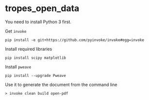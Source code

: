 # tropes_open_data

You need to install Python 3 first.

Get `invoke` 

    pip install -e git+https://github.com/pyinvoke/invoke#egg=invoke

Install required libraries

    pip install scipy matplotlib


Install `pweave`

    pip install --upgrade Pweave

Use it to generate the document from the command line

```
> invoke clean build open-pdf
```
